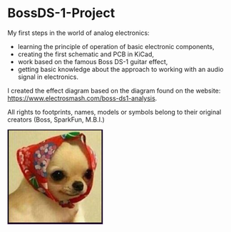 # BossDS-1-Project

My first steps in the world of analog electronics:
- learning the principle of operation of basic electronic components,
- creating the first schematic and PCB in KiCad,
- work based on the famous Boss DS-1 guitar effect,
- getting basic knowledge about the approach to working with an audio signal in electronics.

I created the effect diagram based on the diagram found on the website: https://www.electrosmash.com/boss-ds1-analysis.

All rights to footprints, names, models or symbols belong to their original creators (Boss, SparkFun, M.B.I.)

![alt text](https://github.com/GrzeWiec/BossDS-1-Project/blob/main/BOSS_DS1_Chihuahua.jpg?raw=true)
